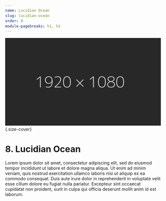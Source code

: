 ```yaml
---
name: Lucidian Ocean
slug: lucidian-ocean
order: 8
module-pagebreaks: h1, h2
---
```

![Lucidian Ocean](assets/img/placeholder_1920x1080.jpg){.size-cover}
# 8. Lucidian Ocean

Lorem ipsum dolor sit amet, consectetur adipiscing elit, sed do eiusmod tempor incididunt ut labore et dolore magna aliqua. Ut enim ad minim veniam, quis nostrud exercitation ullamco laboris nisi ut aliquip ex ea commodo consequat. Duis aute irure dolor in reprehenderit in voluptate velit esse cillum dolore eu fugiat nulla pariatur. Excepteur sint occaecat cupidatat non proident, sunt in culpa qui officia deserunt mollit anim id est laborum.